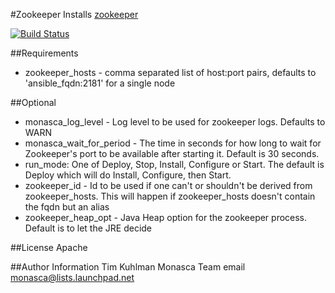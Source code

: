 
#Zookeeper
Installs [zookeeper](http://zookeeper.apache.org/)

[![Build Status](https://travis-ci.org/Chillisystems/ansible-zookeeper.svg?branch=master)](https://travis-ci.org/Chillisystems/ansible-zookeeper)


##Requirements
- zookeeper_hosts - comma separated list of host:port pairs, defaults to 'ansible_fqdn:2181' for a single node

##Optional
- monasca_log_level - Log level to be used for zookeeper logs. Defaults to WARN
- monasca_wait_for_period - The time in seconds for how long to wait for Zookeeper's port to be available after starting it. Default is 30 seconds.
- run_mode: One of Deploy, Stop, Install, Configure or Start. The default is Deploy which will do Install, Configure, then Start.
- zookeeper_id - Id to be used if one can't or shouldn't be derived from zookeeper_hosts. This will happen if zookeeper_hosts doesn't contain the fqdn but an alias
- zookeeper_heap_opt - Java Heap option for the zookeeper process. Default is to let the JRE decide

##License
Apache

##Author Information
Tim Kuhlman
Monasca Team email monasca@lists.launchpad.net
